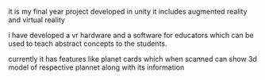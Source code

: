 it is my final year project developed in unity it includes augmented reality and virtual reality 

i have developed a vr hardware and a software for educators which can be used to teach abstract concepts to the students.

currently it has features like planet cards which when scanned can show 3d model of respective plannet along with its information
